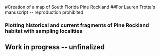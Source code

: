 #Creation of a map of South Florida Pine Rockland
##For Lauren Trotta's manuscript -- reproduction prohibited
### Plotting historical and current fragments of Pine Rockland habitat with sampling localities

## Work in progress -- unfinalized

